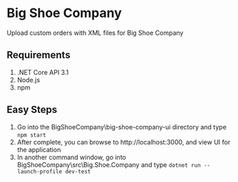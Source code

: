 Big Shoe Company
==============
Upload custom orders with XML files for Big Shoe Company

## Requirements ##
1. .NET Core API 3.1
2. Node.js
3. npm

## Easy Steps ##
1. Go into the BigShoeCompany\big-shoe-company-ui directory and type  `npm start`
2. After complete, you can browse to  http://localhost:3000, and view UI for the application
3. In another command window, go into BigShoeCompany\src\Big.Shoe.Company and type `dotnet run --launch-profile dev-test`
